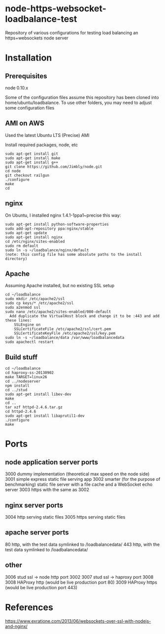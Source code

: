 node-https-websocket-loadbalance-test
=====================================

Repository of various configurations for testing load balancing an https+websockets node server

Installation
============
Prerequisites
-------------
node 0.10.x

Some of the configuration files assume this repository has been cloned into
home/ubuntu/loadbalance.  To use other folders, you may need to adjust some
configuration files

AMI on AWS
----------
Used the latest Ubuntu LTS (Precise) AMI

Install required packages, node, etc
```
sudo apt-get install git
sudo apt-get install make
sudo apt-get install g++
git clone https://github.com/Jimbly/node.git
cd node
git checkout railgun
./configure
make
cd
```

nginx
-----
On Ubuntu, I installed nginx 1.4.1-1ppa1~precise this way:
```
sudo apt-get install python-software-properties
sudo add-apt-repository ppa:nginx/stable
sudo apt-get update
sudo apt-get install nginx
cd /etc/nginx/sites-enabled
sudo rm default
sudo ln -s ~/loadbalance/nginx/default
(note: this config file has some absolute paths to the install directory)
```

Apache
------
Assuming Apache installed, but no existing SSL setup
```
cd ~/loadbalance
sudo mkdir /etc/apache2/ssl
sudo cp keys/* /etc/apache2/ssl
sudo a2enmod ssl
sudo nano /etc/apache2/sites-enabled/000-default
  Add duplicate the VirtualHost block and change it to be :443 and add these lines:
    SSLEngine on
    SSLCertificateFile /etc/apache2/ssl/cert.pem
    SSLCertificateKeyFile /etc/apache2/ssl/key.pem
sudo ln -s ~/loadbalance/data /var/www/loadbalancedata
sudo apachectl restart
```

Build stuff
-----------
```
cd ~/loadbalance
cd haproxy-ss-20130902
make TARGET=linux26
cd ../nodeserver
npm install
cd ../stud
sudo apt-get install libev-dev
make
cd ..
tar xzf httpd-2.4.6.tar.gz
cd httpd-2.4.6
sudo apt-get install libaprutil1-dev
./configure
make
```

Ports
=====

node application server ports
-----------------------------
3000 dummy implementation (theoretical max speed on the node side)
3001 simple express static file serving app
3002 smarter (for the purpose of benchmarking) static file server with a file cache and a WebSocket echo server
3003 https with the same as 3002

nginx server ports
------------------
3004 http serving static files
3005 https serving static files

apache server ports
-------------------
80 http, with the test data symlinked to /loadbalancedata/
443 http, with the test data symlinked to /loadbalancedata/

other
----
3006 stud ssl -> node http port 3002
3007 stud ssl -> haproxy port 3008
3008 HAProxy http (would be live production port 80)
3009 HAProxy https (would be live production port 443)



References
==========
https://www.exratione.com/2013/06/websockets-over-ssl-with-nodejs-and-nginx/
